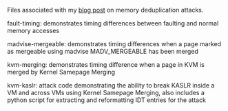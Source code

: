 Files associated with my [blog post](https://zolutal.github.io/posts/2023/06/17/dedup-attacks.html) on memory deduplication attacks.

fault-timing: demonstrates timing differences between faulting and normal memory accesses

madvise-mergeable: demonstrates timing differences when a page marked as mergeable using madvise MADV_MERGEABLE has been merged

kvm-merging: demonstrates timing difference when a page in KVM is merged by Kernel Samepage Merging

kvm-kaslr: attack code demonstrating the ability to break KASLR inside a VM and across VMs using Kernel Samepage Merging, also includes a python script for extracting and reformatting IDT entries for the attack
